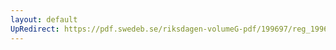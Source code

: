 ```yaml
---
layout: default
UpRedirect: https://pdf.swedeb.se/riksdagen-volumeG-pdf/199697/reg_199697/reg_199697_0035.pdf
---
```

